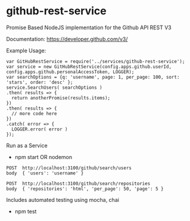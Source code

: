# github-rest-service
Promise Based NodeJS implementation for the Github API REST V3

Documentation:  https://developer.github.com/v3/

Example Usage:
```
var GitHubRestService = require('../services/github-rest-service');
var service = new GitHubRestService(config.apps.github.userId, config.apps.github.personalAccessToken, LOGGER);
var searchOptions = {q: 'username', page: 1, per_page: 100, sort: 'stars', order: 'desc' };
service.SearchUsers( searchOptions )
.then( results => {
  return anotherPromise(results.items);
})
.then( results => {
  // more code here
})
.catch( error => {
  LOGGER.error( error )
});
```    

Run as a Service
- npm start OR nodemon
```
POST  http://localhost:3100/github/search/users
body  { 'users': 'username' }

POST  http://localhost:3100/github/search/repositories
body  { 'repositories': 'html', 'per_page': 50, 'page': 5 }
```

Includes automated testing using mocha, chai
- npm test
